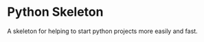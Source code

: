 Python Skeleton
===============

A skeleton for helping to start python projects more easily and fast.
